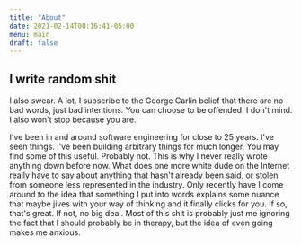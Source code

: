 ```yaml
---
title: "About"
date: 2021-02-14T00:16:41-05:00
menu: main
draft: false
---
```


## I write random shit
I also swear. A lot. I subscribe to the George Carlin belief that there are no bad words, just bad intentions. You can choose to be offended. I don't mind. I also won't stop because you are.

I've been in and around software engineering for close to 25 years. I've seen things. I've been building arbitrary things for much longer. You may find some of this useful. Probably not. This is why I never really wrote anything down before now. What does one more white dude on the Internet really have to say about anything that hasn't already been said, or stolen from someone less represented in the industry. Only recently have I come around to the idea that something I put into words explains some nuance that maybe jives with your way of thinking and it finally clicks for you. If so, that's great. If not, no big deal. Most of this shit is probably just me ignoring the fact that I should probably be in therapy, but the idea of even going makes me anxious.
